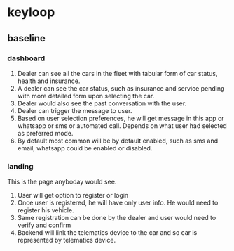 # keyloop

## baseline
### dashboard
1. Dealer can see all the cars in the fleet with tabular form of car status, health and insurance.
2. A dealer can see the car status, such as insurance and service pending with more detailed form upon selecting the car.
3. Dealer would also see the past conversation with the user.
4. Dealer can trigger the message to user.
5. Based on user selection preferences, he will get message in this app or whatsapp or sms or automated call. Depends on what user had selected as preferred mode.
6. By default most common will be by default enabled, such as sms and email, whatsapp could be enabled or disabled.

### landing
This is the page anyboday would see.
1. User will get option to register or login
2. Once user is registered, he will have only user info. He would need to register his vehicle.
3. Same registration can be done by the dealer and user would need to verify and confirm
4. Backend will link the telematics device to the car and so car is represented by telematics device.
